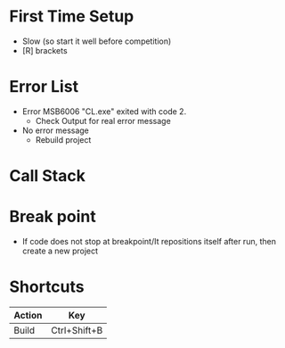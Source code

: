 # First Time Setup
- Slow (so start it well before competition)
- [R] brackets
# Error List
- Error	MSB6006	"CL.exe" exited with code 2.
  - Check Output for real error message
- No error message
  - Rebuild project
# Call Stack
# Break point
- If code does not stop at breakpoint/It repositions itself after run, then create a new project
# Shortcuts
| Action |     Key      |
| ------ | ------------ |
| Build  | Ctrl+Shift+B |
